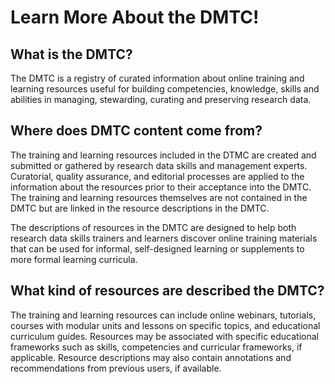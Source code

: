 # Learn More About the DMTC!

## What is the DMTC?

The DMTC is a registry of curated information about online training and learning resources useful for building competencies, knowledge, skills and abilities in managing, stewarding, curating and preserving research data.  

## Where does DMTC content come from?

The training and learning resources included in the DTMC are created and submitted or gathered by research data skills and management experts.  Curatorial, quality assurance,  and editorial processes are applied to the information about the resources prior to their acceptance into the DMTC.   The training and learning resources themselves are not contained in the DMTC but are linked in the resource descriptions in the DMTC.

The descriptions of resources in the DMTC are designed to help both research data skills trainers and learners discover online training materials that can be used for informal, self-designed learning or supplements to more formal learning curricula.

## What kind of resources are described the DMTC?

The training and learning resources can include online webinars, tutorials, courses with modular units and lessons on specific topics, and educational curriculum guides.  Resources may be associated with specific educational frameworks such as skills, competencies and curricular frameworks, if applicable.   Resource descriptions may also contain annotations and recommendations from previous users, if available.





